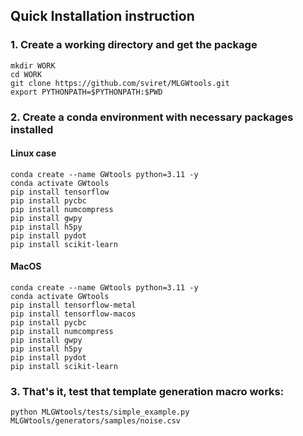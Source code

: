 ## Quick Installation instruction

### 1. Create a working directory and get the package

```
mkdir WORK
cd WORK
git clone https://github.com/sviret/MLGWtools.git
export PYTHONPATH=$PYTHONPATH:$PWD
```

### 2. Create a conda environment with necessary packages installed

#### Linux case
```
conda create --name GWtools python=3.11 -y
conda activate GWtools
pip install tensorflow
pip install pycbc
pip install numcompress
pip install gwpy
pip install h5py
pip install pydot
pip install scikit-learn
```

#### MacOS
```
conda create --name GWtools python=3.11 -y
conda activate GWtools
pip install tensorflow-metal
pip install tensorflow-macos
pip install pycbc
pip install numcompress
pip install gwpy
pip install h5py
pip install pydot
pip install scikit-learn
```


### 3. That's it, test that template generation macro works:

```
python MLGWtools/tests/simple_example.py MLGWtools/generators/samples/noise.csv
```
